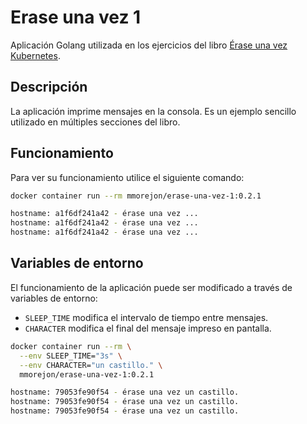 # Erase una vez 1

Aplicación Golang utilizada en los ejercicios del libro [Érase una vez Kubernetes](https://leanpub.com/erase-una-vez-kubernetes).

## Descripción

La aplicación imprime mensajes en la consola. Es un ejemplo sencillo utilizado en múltiples secciones del libro.

## Funcionamiento

Para ver su funcionamiento utilice el siguiente comando:

```bash
docker container run --rm mmorejon/erase-una-vez-1:0.2.1

hostname: a1f6df241a42 - érase una vez ...
hostname: a1f6df241a42 - érase una vez ...
hostname: a1f6df241a42 - érase una vez ...
```

## Variables de entorno

El funcionamiento de la aplicación puede ser modificado a través de variables de entorno:

* `SLEEP_TIME` modifica el intervalo de tiempo entre mensajes.
* `CHARACTER` modifica el final del mensaje impreso en pantalla.

```bash
docker container run --rm \
  --env SLEEP_TIME="3s" \
  --env CHARACTER="un castillo." \
  mmorejon/erase-una-vez-1:0.2.1

hostname: 79053fe90f54 - érase una vez un castillo.
hostname: 79053fe90f54 - érase una vez un castillo.
hostname: 79053fe90f54 - érase una vez un castillo.
```
